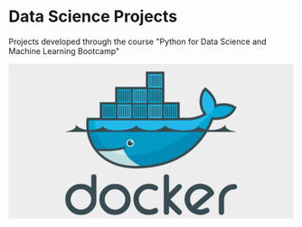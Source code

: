 # Data Science Projects
Projects developed through the course "Python for Data Science and Machine Learning Bootcamp"

<img src="images/docker.png">
